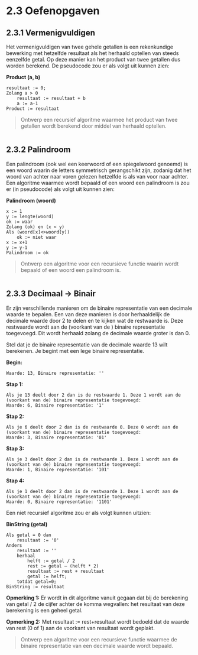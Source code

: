 # 2.3 Oefenopgaven

## 2.3.1 Vermenigvuldigen

Het vermenigvuldigen van twee gehele getallen is een rekenkundige bewerking met hetzelfde resultaat als het herhaald optellen van steeds eenzelfde getal. Op deze manier kan het product van twee getallen dus worden berekend. De pseudocode zou er als volgt uit kunnen zien:

**Product (a, b)**

```
resultaat := 0;
Zolang a > 0
    resultaat := resultaat + b
    a := a-1
Product := resultaat
```
>Ontwerp een recursief algoritme waarmee het product van twee getallen wordt berekend door middel van herhaald optellen.



```elm

```

## 2.3.2 Palindroom

Een palindroom (ook wel een keerwoord of een spiegelwoord genoemd) is een woord waarin de letters symmetrisch gerangschikt zijn, zodanig dat het woord van achter naar voren gelezen hetzelfde is als van voor naar achter. Een algoritme waarmee wordt bepaald of een woord een palindroom is zou er (in pseudocode) als volgt uit kunnen zien:

**Palindroom (woord)**

```
x := 1
y := lengte(woord)
ok := waar
Zolang (ok) en (x < y)
Als (woord[x]<>woord[y])
    ok := niet waar
x := x+1
y := y-1
Palindroom := ok
```

>Ontwerp een algoritme voor een recursieve functie waarin wordt bepaald of een woord een palindroom is.


```elm

```

## 2.3.3	Decimaal → Binair

Er zijn verschillende manieren om de binaire representatie van een decimale waarde te bepalen. Een van deze manieren is door herhaaldelijk de decimale waarde door 2 te delen en te kijken wat de restwaarde is. Deze restwaarde wordt aan de (voorkant van de ) binaire representatie toegevoegd. Dit wordt herhaald zolang de decimale waarde groter is dan 0.

Stel dat je de binaire representatie van de decimale waarde 13 wilt berekenen. Je begint met een lege binaire representatie.

**Begin:**

    Waarde: 13, Binaire representatie: ''
**Stap 1:**

    Als je 13 deelt door 2 dan is de restwaarde 1. Deze 1 wordt aan de (voorkant van de) binaire representatie toegevoegd:
    Waarde: 6, Binaire representatie: '1'
    
**Stap 2:**

    Als je 6 deelt door 2 dan is de restwaarde 0. Deze 0 wordt aan de (voorkant van de) binaire representatie toegevoegd:
    Waarde: 3, Binaire representatie: '01'
    
**Stap 3:**

    Als je 3 deelt door 2 dan is de restwaarde 1. Deze 1 wordt aan de (voorkant van de) binaire representatie toegevoegd:
    Waarde: 1, Binaire representatie: '101'
    
**Stap 4:**

    Als je 1 deelt door 2 dan is de restwaarde 1. Deze 1 wordt aan de (voorkant van de) binaire representatie toegevoegd:
    Waarde: 0, Binaire representatie: '1101'

Een niet recursief algoritme zou er als volgt kunnen uitzien:

**BinString (getal)**
```
Als getal = 0 dan
    resultaat := '0'
Anders
    resultaat := ''
    herhaal
        helft := getal / 2
        rest := getal – (helft * 2)
        resultaat := rest + resultaat
        getal := helft;
    totdat getal=0;
BinString := resultaat
```
**Opmerking 1:** Er wordt in dit algoritme vanuit gegaan dat bij de berekening van getal / 2 de cijfer achter de komma wegvallen: het resultaat van deze berekening is een geheel getal.

**Opmerking 2:** Met resultaat := rest+resultaat wordt bedoeld dat de waarde van rest (0 of 1) aan de voorkant van resultaat wordt geplakt.

>Ontwerp een algoritme voor een recursieve functie waarmee de binaire representatie van een decimale waarde wordt bepaald.


```elm

```
